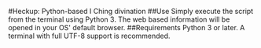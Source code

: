#Heckup: Python-based I Ching divination
##Use
Simply execute the script from the terminal using Python 3. The web based information will be opened in your OS' default browser.
##Requirements
Python 3 or later. A terminal with full UTF-8 support is recommended.